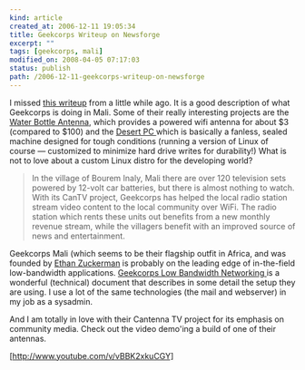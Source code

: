 ```yaml
---
kind: article
created_at: 2006-12-11 19:05:34
title: Geekcorps Writeup on Newsforge
excerpt: ""
tags: [geekcorps, mali]
modified_on: 2008-04-05 07:17:03
status: publish 
path: /2006-12-11-geekcorps-writeup-on-newsforge
---
```

I missed <a href="http://trends.newsforge.com/article.pl?sid=06/10/23/1717255&from=rss">this writeup</a> from a little while ago. It is a good description of what Geekcorps is doing in Mali. Some of their really interesting projects are the <a href="http://www.geekcorps.org/2005/10/usaid-profiles-geekcorps-mali/">Water Bottle Antenna</a>, which provides a powered wifi antenna for about $3 (compared to $100) and the <a href="http://www.geekcorps.org/2006/09/geekcorps-malis-innovative-suc/"> Desert PC </a> which is basically a fanless, sealed machine designed for tough conditions (running a version of Linux of course &mdash; customized to minimize hard drive writes for durability!) What is not to love about a custom Linux distro for the developing world? 

<blockquote>In the village of Bourem Inaly, Mali there are over 120 television sets powered by 12-volt car batteries, but there is almost nothing to watch. With its CanTV project, Geekcorps has helped the local radio station stream video content to the local community over WiFi.  The radio station which rents these units out benefits from a new monthly revenue stream, while the villagers benefit with an improved source of news and entertainment.</blockquote>

Geekcorps Mali (which seems to be their flagship outfit in Africa, and was founded by <a href="http://ethanzuckerman.com/">Ethan Zuckerman</a> is probably on the leading edge of in-the-field low-bandwidth applications. <a href="http://mali.geekcorps.org/category/lmi/">Geekcorps Low Bandwidth Networking   </a> is a wonderful (technical) document that describes in some detail the setup they are using. I use a lot of the same technologies (the mail and webserver) in my job as a sysadmin. 

And I am totally in love with their Cantenna TV project for its emphasis on community media. Check out the video demo'ing a build of one of their antennas. 

[http://www.youtube.com/v/vBBK2xkuCGY]